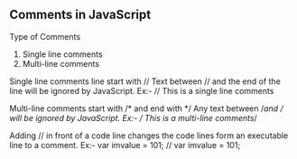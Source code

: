 Comments in JavaScript
-------------------------
Type of Comments
1. Single line comments
2. Multi-line comments

Single line comments line start with //
Text between // and the end of the line will be ignored by JavaScript.
Ex:-
// This is a single line comments

Multi-line comments start with /* and end with */
Any text between /*and */ will be ignored by JavaScript.
Ex:-
/* This is
    a multi-line
    comments*/

Adding // in front of a code line changes the code lines form an executable line to a comment.
Ex:-
var imvalue = 101;
// var imvalue = 101;